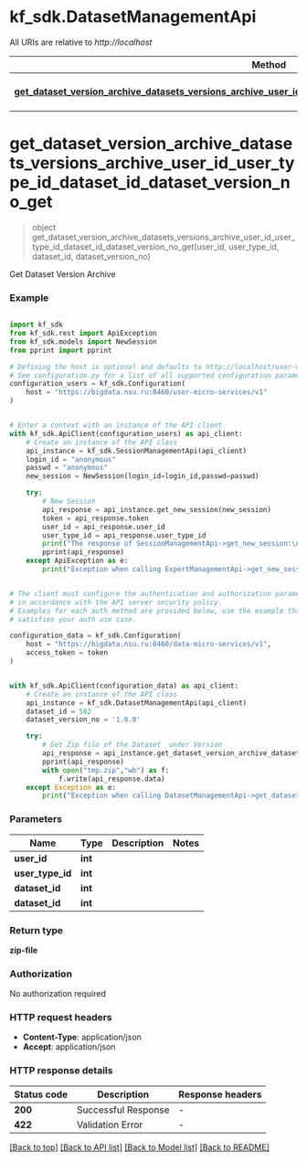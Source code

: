 # kf_sdk.DatasetManagementApi

All URIs are relative to *http://localhost*

Method | HTTP request | Description
------------- | ------------- | -------------
[**get_dataset_version_archive_datasets_versions_archive_user_id_user_type_id_dataset_id_dataset_version_no_get**](DatasetManagementApi.md#get_dataset_version_archive_datasets_versions_archive_user_id_user_type_id_dataset_id_dataset_version_no_get) | **GET** /datasets/datasetVersion/{user_id}/{user_type_id} | Get Dataset Version Archive



# **get_dataset_version_archive_datasets_versions_archive_user_id_user_type_id_dataset_id_dataset_version_no_get**
> object get_dataset_version_archive_datasets_versions_archive_user_id_user_type_id_dataset_id_dataset_version_no_get(user_id, user_type_id, dataset_id, dataset_version_no)

Get Dataset Version Archive

### Example


```python

import kf_sdk
from kf_sdk.rest import ApiException
from kf_sdk.models import NewSession
from pprint import pprint

# Defining the host is optional and defaults to http://localhost/user-micro-services/v1
# See configuration.py for a list of all supported configuration parameters.
configuration_users = kf_sdk.Configuration(
    host = "https://bigdata.nsu.ru:8460/user-micro-services/v1"
)


# Enter a context with an instance of the API client
with kf_sdk.ApiClient(configuration_users) as api_client:
    # Create an instance of the API class
    api_instance = kf_sdk.SessionManagementApi(api_client)
    login_id = "anonymous"
    passwd = "anonymous"
    new_session = NewSession(login_id=login_id,passwd=passwd)

    try:
        # New Session
        api_response = api_instance.get_new_session(new_session)
        token = api_response.token
        user_id = api_response.user_id
        user_type_id = api_response.user_type_id
        print("The response of SessionManagementApi->get_new_session:\n")
        pprint(api_response)
    except ApiException as e:
        print("Exception when calling ExpertManagementApi->get_new_session: %s\n" % e)


# The client must configure the authentication and authorization parameters
# in accordance with the API server security policy.
# Examples for each auth method are provided below, use the example that
# satisfies your auth use case.

configuration_data = kf_sdk.Configuration(
    host = "https://bigdata.nsu.ru:8460/data-micro-services/v1",
    access_token = token
)


with kf_sdk.ApiClient(configuration_data) as api_client:
    # Create an instance of the API class
    api_instance = kf_sdk.DatasetManagementApi(api_client)
    dataset_id = 582
    dataset_version_no = '1.0.0'

    try:
        # Get Zip file of the Dataset  under Version
        api_response = api_instance.get_dataset_version_archive_datasets_versions_archive_user_id_user_type_id_dataset_id_dataset_version_no_get_without_preload_content(user_id, user_type_id, dataset_id, dataset_version_no)
        pprint(api_response)
        with open("tmp.zip","wb") as f:
            f.write(api_response.data)
    except Exception as e:
        print("Exception when calling DatasetManagementApi->get_dataset_version_datasets_versions_user_id_user_type_id_dataset_id_dataset_version_no_get_without_preload_content: %s\n" % e)

```



### Parameters


Name | Type | Description  | Notes
------------- | ------------- | ------------- | -------------
 **user_id** | **int**|  | 
 **user_type_id** | **int**|  | 
 **dataset_id** | **int**|  | 
 **dataset_id** | **int** |  |  

### Return type

**zip-file**

### Authorization

No authorization required

### HTTP request headers

 - **Content-Type**: application/json
 - **Accept**: application/json

### HTTP response details

| Status code | Description | Response headers |
|-------------|-------------|------------------|
**200** | Successful Response |  -  |
**422** | Validation Error |  -  |

[[Back to top]](#) [[Back to API list]](../README.md#documentation-for-api-endpoints) [[Back to Model list]](../README.md#documentation-for-models) [[Back to README]](../README.md)

